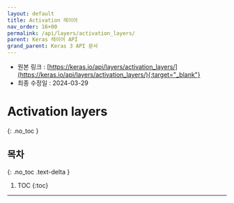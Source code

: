 ```yaml
---
layout: default
title: Activation 레이어
nav_order: 16+00
permalink: /api/layers/activation_layers/
parent: Keras 레이어 API
grand_parent: Keras 3 API 문서
---
```


* 원본 링크 : [https://keras.io/api/layers/activation_layers/](https://keras.io/api/layers/activation_layers/){:target="_blank"}
* 최종 수정일 : 2024-03-29

# Activation layers
{: .no_toc }

## 목차
{: .no_toc .text-delta }

1. TOC
{:toc}

---
